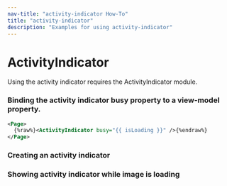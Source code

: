 ```yaml
---
nav-title: "activity-indicator How-To"
title: "activity-indicator"
description: "Examples for using activity-indicator"
---
```

# ActivityIndicator
Using the activity indicator requires the ActivityIndicator module.
<snippet id='activity-indicator-require'/>

### Binding the activity indicator busy property to a view-model property.
``` XML
<Page>
  {%raw%}<ActivityIndicator busy="{{ isLoading }}" />{%endraw%}
</Page>
```
### Creating an activity indicator
<snippet id='activity-indicator-create'/>

### Showing activity indicator while image is loading
<snippet id='activity-indicator-loading'/>
